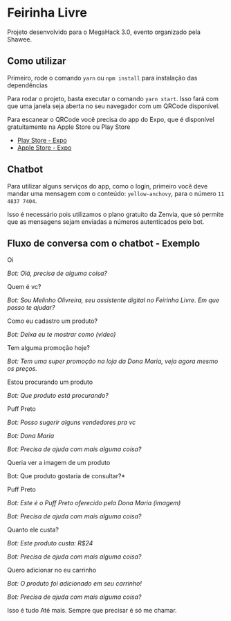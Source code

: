 # Feirinha Livre

Projeto desenvolvido para o MegaHack 3.0, evento organizado pela Shawee.

## Como utilizar

Primeiro, rode o comando `yarn` ou `npm install` para instalação das dependências

Para rodar o projeto, basta executar o comando `yarn start`. Isso fará com que uma janela seja aberta no seu navegador com um QRCode disponível.

Para escanear o QRCode você precisa do app do Expo, que é disponível gratuitamente na Apple Store ou Play Store

* [Play Store - Expo](https://play.google.com/store/apps/details?id=host.exp.exponent&hl=pt_BR)
* [Apple Store - Expo](https://apps.apple.com/br/app/expo-client/id982107779)

## Chatbot

Para utilizar alguns serviços do app, como o login, primeiro você deve mandar uma mensagem com o conteúdo: `yellow-anchovy`, para o número `11 4837 7404`.

Isso é necessário pois utilizamos o plano gratuito da Zenvia, que só permite que as mensagens sejam enviadas a números autenticados pelo bot.

## Fluxo de conversa com o chatbot - Exemplo

Oi

*Bot: Olá, precisa de alguma coisa?*

Quem é vc?

*Bot: Sou Melinho Olivreira, seu assistente digital no Feirinha Livre. Em que posso te ajudar?*

Como eu cadastro um produto?

*Bot: Deixa eu te mostrar como  (video)*

Tem alguma promoção hoje?

*Bot: Tem uma super promoção na loja da Dona Maria, veja agora mesmo os preços.*

Estou procurando um produto

*Bot: Que produto está procurando?*

Puff Preto

*Bot: Posso sugerir alguns vendedores pra vc*

*Bot: Dona Maria*

*Bot: Precisa de ajuda com mais alguma coisa?*

Queria ver a imagem de um produto

Bot: Que produto gostaria de consultar?*

Puff Preto

*Bot: Este é o Puff Preto oferecido pela Dona Maria (imagem)*

*Bot: Precisa de ajuda com mais alguma coisa?*

Quanto ele custa?

*Bot: Este produto custa: R$24*

*Bot: Precisa de ajuda com mais alguma coisa?*

Quero adicionar no eu carrinho

*Bot: O produto foi adicionado em seu carrinho!*

*Bot: Precisa de ajuda com mais alguma coisa?*

Isso é tudo
Até mais. Sempre que precisar é só me chamar.
